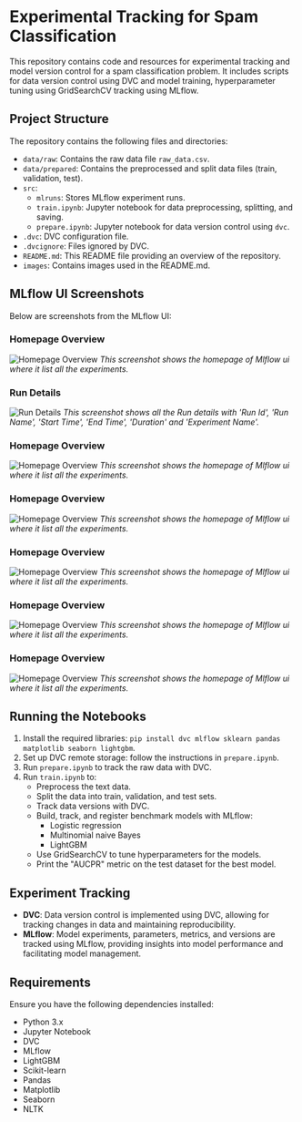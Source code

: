 # Experimental Tracking for Spam Classification

This repository contains code and resources for experimental tracking and model version control for a spam classification problem. It includes scripts for data version control using DVC and model training, hyperparameter tuning using GridSearchCV tracking using MLflow.

## Project Structure

The repository contains the following files and directories:

* `data/raw`: Contains the raw data file `raw_data.csv`.
* `data/prepared`: Contains the preprocessed and split data files (train, validation, test).
* `src`:
    * `mlruns`: Stores MLflow experiment runs.
    * `train.ipynb`: Jupyter notebook for data preprocessing, splitting, and saving.
    * `prepare.ipynb`: Jupyter notebook for data version control using `dvc`.
* `.dvc`: DVC configuration file.
* `.dvcignore`: Files ignored by DVC.
* `README.md`: This README file providing an overview of the repository.
* `images`: Contains images used in the README.md.

## MLflow UI Screenshots

Below are screenshots from the MLflow UI:

### Homepage Overview
![Homepage Overview](images/image7.png)
*This screenshot shows the homepage of Mlflow ui where it list all the experiments.*

### Run Details
![Run Details](images/image6.png)
*This screenshot shows all the Run details with 'Run Id', 'Run Name', 'Start Time', 'End Time', 'Duration' and 'Experiment Name'.*

### Homepage Overview
![Homepage Overview](images/image7.png)
*This screenshot shows the homepage of Mlflow ui where it list all the experiments.*

### Homepage Overview
![Homepage Overview](images/image7.png)
*This screenshot shows the homepage of Mlflow ui where it list all the experiments.*

### Homepage Overview
![Homepage Overview](images/image7.png)
*This screenshot shows the homepage of Mlflow ui where it list all the experiments.*

### Homepage Overview
![Homepage Overview](images/image7.png)
*This screenshot shows the homepage of Mlflow ui where it list all the experiments.*

### Homepage Overview
![Homepage Overview](images/image7.png)
*This screenshot shows the homepage of Mlflow ui where it list all the experiments.*

## Running the Notebooks

1. Install the required libraries: `pip install dvc mlflow sklearn pandas matplotlib seaborn lightgbm`.
2. Set up DVC remote storage: follow the instructions in `prepare.ipynb`.
3. Run `prepare.ipynb` to track the raw data with DVC.
4. Run `train.ipynb` to:
    * Preprocess the text data.
    * Split the data into train, validation, and test sets.
    * Track data versions with DVC.
    * Build, track, and register benchmark models with MLflow:
        * Logistic regression
        * Multinomial naive Bayes
        * LightGBM
    * Use GridSearchCV to tune hyperparameters for the models.
    * Print the "AUCPR" metric on the test dataset for the best model.

## Experiment Tracking

- **DVC**: Data version control is implemented using DVC, allowing for tracking changes in data and maintaining reproducibility.
- **MLflow**: Model experiments, parameters, metrics, and versions are tracked using MLflow, providing insights into model performance and facilitating model management.

## Requirements

Ensure you have the following dependencies installed:
- Python 3.x
- Jupyter Notebook
- DVC
- MLflow
- LightGBM
- Scikit-learn
- Pandas
- Matplotlib
- Seaborn
- NLTK


